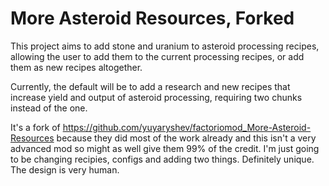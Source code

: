 
# More Asteroid Resources, Forked

This project aims to add stone and uranium to asteroid processing recipes, allowing the user to add them to the current processing recipes, or add them as new recipes altogether.

Currently, the default will be to add a research and new recipes that increase yield and output of asteroid processing, requiring two chunks instead of the one.

It's a fork of https://github.com/yuyaryshev/factoriomod_More-Asteroid-Resources because they did most of the work already and this isn't a very advanced mod so might as well give them 99% of the credit. I'm just going to be changing recipies, configs and adding two things. Definitely unique. The design is very human.
